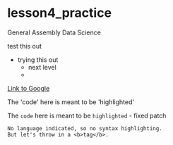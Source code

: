 # lesson4_practice
General Assembly Data Science

test this out
* trying this out
    * next level
    * 
[Link to Google](www.google.com)

The 'code' here is meant to be 'highlighted'

The `code` here is meant to be `highlighted` - fixed patch

```
No language indicated, so no syntax highlighting. 
But let's throw in a <b>tag</b>.
```
